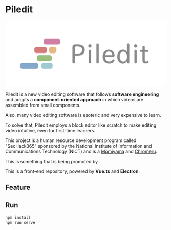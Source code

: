 # Piledit

<div align="center">
<img src="logo.png" alt="piledit-icon" title="piledit-icon">
</div>

Piledit is a new video editing software that follows **software engineering** and adopts a **component-oriented approach** in which videos are assembled from small components.  

Also, many video editing software is esoteric and very expensive to learn.

To solve that, Piledit employs a block editor like scratch to make editing video intuitive, even for first-time learners.  

This project is a human resource development program called "SecHack365" sponsored by the National Institute of Information and Communications Technology (NICT) and is a [Momiyama](https://www.twitter.com/momeemt) and [Chromeru](https://www.twitter.com/@chromeru0312).  

This is something that is being promoted by.  

This is a front-end repository, powered by **Vue.ts** and **Electron**.  

## Feature


## Run
```
npm install
npm run serve
```
